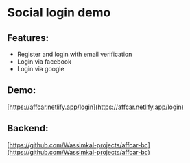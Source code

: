 # Social login demo
## Features:
* Register and login with email verification
* Login via facebook
* Login via google

## Demo:
[https://affcar.netlify.app/login](https://affcar.netlify.app/login)

## Backend:
[https://github.com/Wassimkal-projects/affcar-bc](https://github.com/Wassimkal-projects/affcar-bc)

